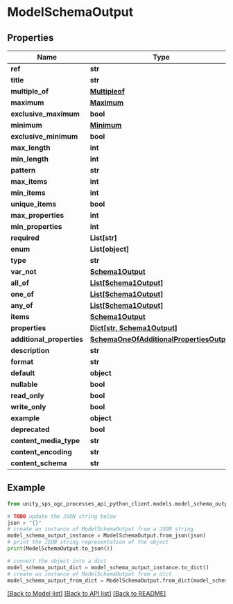 # ModelSchemaOutput


## Properties

Name | Type | Description | Notes
------------ | ------------- | ------------- | -------------
**ref** | **str** |  |
**title** | **str** |  | [optional]
**multiple_of** | [**Multipleof**](Multipleof.md) |  | [optional]
**maximum** | [**Maximum**](Maximum.md) |  | [optional]
**exclusive_maximum** | **bool** |  | [optional]
**minimum** | [**Minimum**](Minimum.md) |  | [optional]
**exclusive_minimum** | **bool** |  | [optional]
**max_length** | **int** |  | [optional]
**min_length** | **int** |  | [optional]
**pattern** | **str** |  | [optional]
**max_items** | **int** |  | [optional]
**min_items** | **int** |  | [optional]
**unique_items** | **bool** |  | [optional]
**max_properties** | **int** |  | [optional]
**min_properties** | **int** |  | [optional]
**required** | **List[str]** |  | [optional]
**enum** | **List[object]** |  | [optional]
**type** | **str** |  | [optional]
**var_not** | [**Schema1Output**](Schema1Output.md) |  | [optional]
**all_of** | [**List[Schema1Output]**](Schema1Output.md) |  | [optional]
**one_of** | [**List[Schema1Output]**](Schema1Output.md) |  | [optional]
**any_of** | [**List[Schema1Output]**](Schema1Output.md) |  | [optional]
**items** | [**Schema1Output**](Schema1Output.md) |  | [optional]
**properties** | [**Dict[str, Schema1Output]**](Schema1Output.md) |  | [optional]
**additional_properties** | [**SchemaOneOfAdditionalPropertiesOutput**](SchemaOneOfAdditionalPropertiesOutput.md) |  | [optional]
**description** | **str** |  | [optional]
**format** | **str** |  | [optional]
**default** | **object** |  | [optional]
**nullable** | **bool** |  | [optional]
**read_only** | **bool** |  | [optional]
**write_only** | **bool** |  | [optional]
**example** | **object** |  | [optional]
**deprecated** | **bool** |  | [optional]
**content_media_type** | **str** |  | [optional]
**content_encoding** | **str** |  | [optional]
**content_schema** | **str** |  | [optional]

## Example

```python
from unity_sps_ogc_processes_api_python_client.models.model_schema_output import ModelSchemaOutput

# TODO update the JSON string below
json = "{}"
# create an instance of ModelSchemaOutput from a JSON string
model_schema_output_instance = ModelSchemaOutput.from_json(json)
# print the JSON string representation of the object
print(ModelSchemaOutput.to_json())

# convert the object into a dict
model_schema_output_dict = model_schema_output_instance.to_dict()
# create an instance of ModelSchemaOutput from a dict
model_schema_output_from_dict = ModelSchemaOutput.from_dict(model_schema_output_dict)
```
[[Back to Model list]](../README.md#documentation-for-models) [[Back to API list]](../README.md#documentation-for-api-endpoints) [[Back to README]](../README.md)
